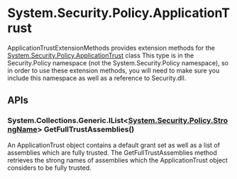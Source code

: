 # System.Security.Policy.ApplicationTrust

ApplicationTrustExtensionMethods provides extension methods for the [System.Security.Policy.ApplicationTrust](http://msdn.microsoft.com/en-us/library/system.security.policy.applicationtrust.aspx) class This type is in the Security.Policy namespace (not the System.Security.Policy namespace), so in order to use these extension methods, you will need to make sure you include this namespace as well as a reference to Security.dll. 

## APIs

### System.Collections.Generic.IList<[System.Security.Policy.StrongName](http://msdn.microsoft.com/en-us/library/system.security.policy.strongname.aspx)> GetFullTrustAssemblies()

An ApplicationTrust object contains a default grant set as well as a list of assemblies which are fully trusted. The GetFullTrustAssemblies method retrieves the strong names of assemblies which the ApplicationTrust object considers to be fully trusted. 
